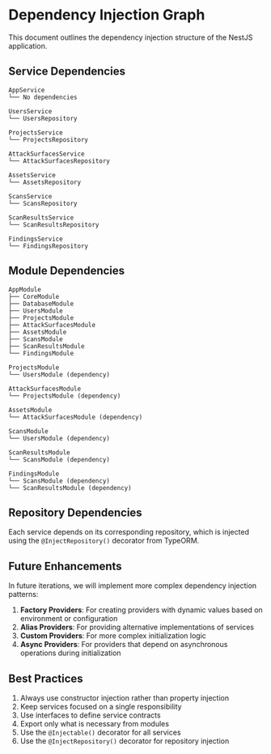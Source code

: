 # Dependency Injection Graph

This document outlines the dependency injection structure of the NestJS application.

## Service Dependencies

```
AppService
└── No dependencies

UsersService
└── UsersRepository

ProjectsService
└── ProjectsRepository

AttackSurfacesService
└── AttackSurfacesRepository

AssetsService
└── AssetsRepository

ScansService
└── ScansRepository

ScanResultsService
└── ScanResultsRepository

FindingsService
└── FindingsRepository
```

## Module Dependencies

```
AppModule
├── CoreModule
├── DatabaseModule
├── UsersModule
├── ProjectsModule
├── AttackSurfacesModule
├── AssetsModule
├── ScansModule
├── ScanResultsModule
└── FindingsModule

ProjectsModule
└── UsersModule (dependency)

AttackSurfacesModule
└── ProjectsModule (dependency)

AssetsModule
└── AttackSurfacesModule (dependency)

ScansModule
└── UsersModule (dependency)

ScanResultsModule
└── ScansModule (dependency)

FindingsModule
└── ScansModule (dependency)
└── ScanResultsModule (dependency)
```

## Repository Dependencies

Each service depends on its corresponding repository, which is injected using the `@InjectRepository()` decorator from TypeORM.

## Future Enhancements

In future iterations, we will implement more complex dependency injection patterns:

1. **Factory Providers**: For creating providers with dynamic values based on environment or configuration
2. **Alias Providers**: For providing alternative implementations of services
3. **Custom Providers**: For more complex initialization logic
4. **Async Providers**: For providers that depend on asynchronous operations during initialization

## Best Practices

1. Always use constructor injection rather than property injection
2. Keep services focused on a single responsibility
3. Use interfaces to define service contracts
4. Export only what is necessary from modules
5. Use the `@Injectable()` decorator for all services
6. Use the `@InjectRepository()` decorator for repository injection
